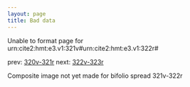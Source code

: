 ```yaml
---
layout: page
title: Bad data
---
```


Unable to format page for urn:cite2:hmt:e3.v1:321v#urn:cite2:hmt:e3.v1:322r#

prev: [320v-321r](../320v-321r/) next: [322v-323r](../322v-323r/)

Composite image not yet made for bifolio spread 321v-322r

